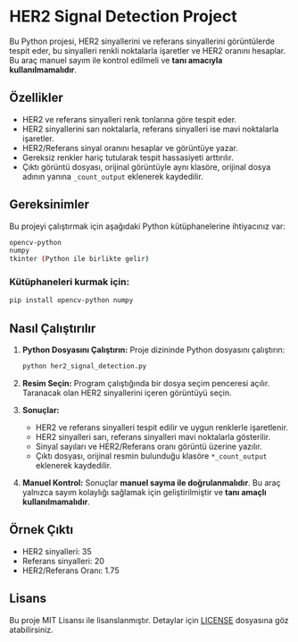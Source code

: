 # HER2 Signal Detection Project

Bu Python projesi, HER2 sinyallerini ve referans sinyallerini görüntülerde tespit eder, bu sinyalleri renkli noktalarla işaretler ve HER2 oranını hesaplar. Bu araç manuel sayım ile kontrol edilmeli ve **tanı amacıyla kullanılmamalıdır**.

## Özellikler
- HER2 ve referans sinyalleri renk tonlarına göre tespit eder.
- HER2 sinyallerini sarı noktalarla, referans sinyalleri ise mavi noktalarla işaretler.
- HER2/Referans sinyal oranını hesaplar ve görüntüye yazar.
- Gereksiz renkler hariç tutularak tespit hassasiyeti arttırılır.
- Çıktı görüntü dosyası, orijinal görüntüyle aynı klasöre, orijinal dosya adının yanına `_count_output` eklenerek kaydedilir.

## Gereksinimler

Bu projeyi çalıştırmak için aşağıdaki Python kütüphanelerine ihtiyacınız var:

```bash
opencv-python
numpy
tkinter (Python ile birlikte gelir)
```

### Kütüphaneleri kurmak için:
```bash
pip install opencv-python numpy
```

## Nasıl Çalıştırılır

1. **Python Dosyasını Çalıştırın:**
   Proje dizininde Python dosyasını çalıştırın:

   ```bash
   python her2_signal_detection.py
   ```

2. **Resim Seçin:**
   Program çalıştığında bir dosya seçim penceresi açılır. Taranacak olan HER2 sinyallerini içeren görüntüyü seçin.

3. **Sonuçlar:**
   - HER2 ve referans sinyalleri tespit edilir ve uygun renklerle işaretlenir.
   - HER2 sinyalleri sarı, referans sinyalleri mavi noktalarla gösterilir.
   - Sinyal sayıları ve HER2/Referans oranı görüntü üzerine yazılır.
   - Çıktı dosyası, orijinal resmin bulunduğu klasöre `*_count_output` eklenerek kaydedilir.

4. **Manuel Kontrol:**
   Sonuçlar **manuel sayma ile doğrulanmalıdır**. Bu araç yalnızca sayım kolaylığı sağlamak için geliştirilmiştir ve **tanı amaçlı kullanılmamalıdır**.

## Örnek Çıktı

- HER2 sinyalleri: 35
- Referans sinyalleri: 20
- HER2/Referans Oranı: 1.75

## Lisans

Bu proje MIT Lisansı ile lisanslanmıştır. Detaylar için [LICENSE](./LICENSE) dosyasına göz atabilirsiniz.
